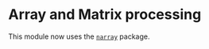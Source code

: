 Array and Matrix processing
===========================

This module now uses the [`narray`](https://github.com/mschubert/narray) package.
